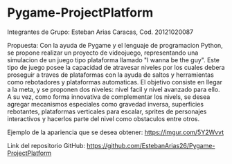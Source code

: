 # Pygame-ProjectPlatform

Integrantes de Grupo: 
Esteban Arias Caracas, Cod. 20121020087

Propuesta: Con la ayuda de Pygame y el lenguaje de programacion Python, se propone realizar un proyecto de videojuego, representando una simulacion de un juego tipo plataforma llamado "I wanna be the guy". Este tipo de juego posee la capacidad de atravesar niveles por los cuales debera proseguir a traves de plataformas con la ayuda de saltos y herramientas como rebotadores y plataformas automaticas. El objetivo consiste en llegar a la meta, y se proponen dos niveles: nivel facil y nivel avanzado para ello.  A su vez, como forma innovativa de complementar los nivels, se desea agregar mecanismos especiales como gravedad inversa, superficies rebotantes, plataformas verticales para escalar, sprites de personajes interactivos y hacerlos parte del nivel como obstaculos entre otros.

Ejemplo de la apariencia que se desea obtener: https://imgur.com/5Y2Wvvt

Link del repositorio GitHub: https://github.com/EstebanArias26/Pygame-ProjectPlatform
